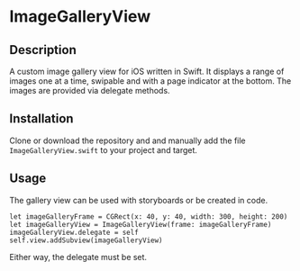 # ImageGalleryView

## Description

A custom image gallery view for iOS written in Swift. It displays a range of images one at a time, swipable and with a page indicator at the bottom. The images are provided via delegate methods.

## Installation

Clone or download the repository and and manually add the file `ImageGalleryView.swift` to your project and target.

## Usage

The gallery view can be used with storyboards or be created in code. 

```
let imageGalleryFrame = CGRect(x: 40, y: 40, width: 300, height: 200)
let imageGalleryView = ImageGalleryView(frame: imageGalleryFrame)
imageGalleryView.delegate = self
self.view.addSubview(imageGalleryView)
```

Either way, the delegate must be set.




